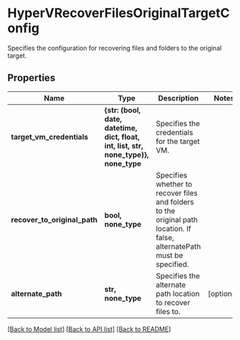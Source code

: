 # HyperVRecoverFilesOriginalTargetConfig

Specifies the configuration for recovering files and folders to the original target.

## Properties
Name | Type | Description | Notes
------------ | ------------- | ------------- | -------------
**target_vm_credentials** | **{str: (bool, date, datetime, dict, float, int, list, str, none_type)}, none_type** | Specifies the credentials for the target VM. | 
**recover_to_original_path** | **bool, none_type** | Specifies whether to recover files and folders to the original path location. If false, alternatePath must be specified. | 
**alternate_path** | **str, none_type** | Specifies the alternate path location to recover files to. | [optional] 

[[Back to Model list]](../README.md#documentation-for-models) [[Back to API list]](../README.md#documentation-for-api-endpoints) [[Back to README]](../README.md)


